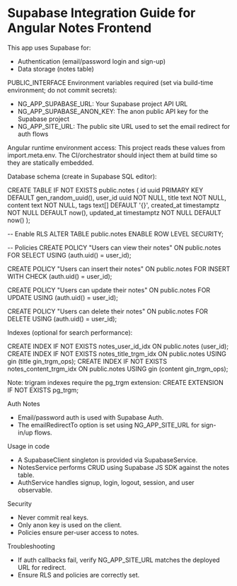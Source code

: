 # Supabase Integration Guide for Angular Notes Frontend

This app uses Supabase for:
- Authentication (email/password login and sign-up)
- Data storage (notes table)

PUBLIC_INTERFACE
Environment variables required (set via build-time environment; do not commit secrets):
- NG_APP_SUPABASE_URL: Your Supabase project API URL
- NG_APP_SUPABASE_ANON_KEY: The anon public API key for the Supabase project
- NG_APP_SITE_URL: The public site URL used to set the email redirect for auth flows

Angular runtime environment access:
This project reads these values from import.meta.env. The CI/orchestrator should inject them at build time so they are statically embedded.

Database schema (create in Supabase SQL editor):

CREATE TABLE IF NOT EXISTS public.notes (
  id uuid PRIMARY KEY DEFAULT gen_random_uuid(),
  user_id uuid NOT NULL,
  title text NOT NULL,
  content text NOT NULL,
  tags text[] DEFAULT '{}',
  created_at timestamptz NOT NULL DEFAULT now(),
  updated_at timestamptz NOT NULL DEFAULT now()
);

-- Enable RLS
ALTER TABLE public.notes ENABLE ROW LEVEL SECURITY;

-- Policies
CREATE POLICY "Users can view their notes"
  ON public.notes
  FOR SELECT
  USING (auth.uid() = user_id);

CREATE POLICY "Users can insert their notes"
  ON public.notes
  FOR INSERT
  WITH CHECK (auth.uid() = user_id);

CREATE POLICY "Users can update their notes"
  ON public.notes
  FOR UPDATE
  USING (auth.uid() = user_id);

CREATE POLICY "Users can delete their notes"
  ON public.notes
  FOR DELETE
  USING (auth.uid() = user_id);

Indexes (optional for search performance):

CREATE INDEX IF NOT EXISTS notes_user_id_idx ON public.notes (user_id);
CREATE INDEX IF NOT EXISTS notes_title_trgm_idx ON public.notes USING gin (title gin_trgm_ops);
CREATE INDEX IF NOT EXISTS notes_content_trgm_idx ON public.notes USING gin (content gin_trgm_ops);

Note: trigram indexes require the pg_trgm extension:
CREATE EXTENSION IF NOT EXISTS pg_trgm;

Auth Notes
- Email/password auth is used with Supabase Auth.
- The emailRedirectTo option is set using NG_APP_SITE_URL for sign-in/up flows.

Usage in code
- A SupabaseClient singleton is provided via SupabaseService.
- NotesService performs CRUD using Supabase JS SDK against the notes table.
- AuthService handles signup, login, logout, session, and user observable.

Security
- Never commit real keys.
- Only anon key is used on the client.
- Policies ensure per-user access to notes.

Troubleshooting
- If auth callbacks fail, verify NG_APP_SITE_URL matches the deployed URL for redirect.
- Ensure RLS and policies are correctly set.
